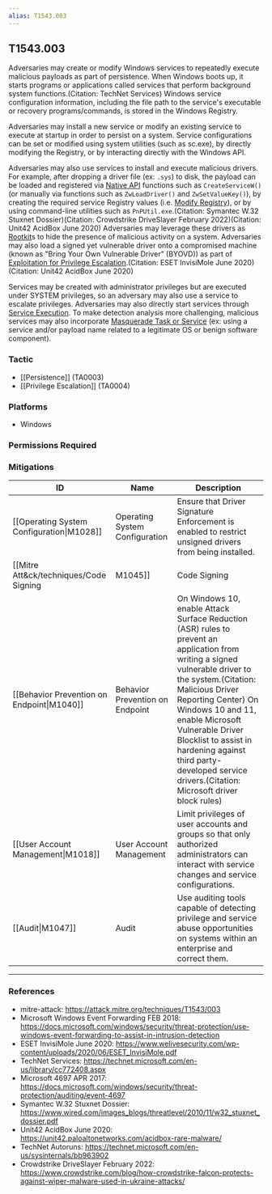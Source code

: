 ```yaml
---
alias: T1543.003
---
```


## T1543.003

Adversaries may create or modify Windows services to repeatedly execute malicious payloads as part of persistence. When Windows boots up, it starts programs or applications called services that perform background system functions.(Citation: TechNet Services) Windows service configuration information, including the file path to the service's executable or recovery programs/commands, is stored in the Windows Registry.

Adversaries may install a new service or modify an existing service to execute at startup in order to persist on a system. Service configurations can be set or modified using system utilities (such as sc.exe), by directly modifying the Registry, or by interacting directly with the Windows API. 

Adversaries may also use services to install and execute malicious drivers. For example, after dropping a driver file (ex: `.sys`) to disk, the payload can be loaded and registered via [Native API](https://attack.mitre.org/techniques/T1106) functions such as `CreateServiceW()` (or manually via functions such as `ZwLoadDriver()` and `ZwSetValueKey()`), by creating the required service Registry values (i.e. [Modify Registry](https://attack.mitre.org/techniques/T1112)), or by using command-line utilities such as `PnPUtil.exe`.(Citation: Symantec W.32 Stuxnet Dossier)(Citation: Crowdstrike DriveSlayer February 2022)(Citation: Unit42 AcidBox June 2020) Adversaries may leverage these drivers as [Rootkit](https://attack.mitre.org/techniques/T1014)s to hide the presence of malicious activity on a system. Adversaries may also load a signed yet vulnerable driver onto a compromised machine (known as "Bring Your Own Vulnerable Driver" (BYOVD)) as part of [Exploitation for Privilege Escalation](https://attack.mitre.org/techniques/T1068).(Citation: ESET InvisiMole June 2020)(Citation: Unit42 AcidBox June 2020)

Services may be created with administrator privileges but are executed under SYSTEM privileges, so an adversary may also use a service to escalate privileges. Adversaries may also directly start services through [Service Execution](https://attack.mitre.org/techniques/T1569/002). To make detection analysis more challenging, malicious services may also incorporate [Masquerade Task or Service](https://attack.mitre.org/techniques/T1036/004) (ex: using a service and/or payload name related to a legitimate OS or benign software component).


### Tactic
- [[Persistence]] (TA0003)
- [[Privilege Escalation]] (TA0004)

### Platforms
- Windows

### Permissions Required

### Mitigations

| ID | Name | Description |
| --- | --- | --- |
| [[Operating System Configuration\|M1028]] | Operating System Configuration | Ensure that Driver Signature Enforcement is enabled to restrict unsigned drivers from being installed.  |
| [[Mitre Att&ck/techniques/Code Signing|M1045]] | Code Signing | Enforce registration and execution of only legitimately signed service drivers where possible. |
| [[Behavior Prevention on Endpoint\|M1040]] | Behavior Prevention on Endpoint | On Windows 10, enable Attack Surface Reduction (ASR) rules to prevent an application from writing a signed vulnerable driver to the system.(Citation: Malicious Driver Reporting Center) On Windows 10 and 11, enable Microsoft Vulnerable Driver Blocklist to assist in hardening against third party-developed service drivers.(Citation: Microsoft driver block rules)   |
| [[User Account Management\|M1018]] | User Account Management | Limit privileges of user accounts and groups so that only authorized administrators can interact with service changes and service configurations.  |
| [[Audit\|M1047]] | Audit | Use auditing tools capable of detecting privilege and service abuse opportunities on systems within an enterprise and correct them.  |


---
### References

- mitre-attack: https://attack.mitre.org/techniques/T1543/003
- Microsoft Windows Event Forwarding FEB 2018: https://docs.microsoft.com/windows/security/threat-protection/use-windows-event-forwarding-to-assist-in-intrusion-detection
- ESET InvisiMole June 2020: https://www.welivesecurity.com/wp-content/uploads/2020/06/ESET_InvisiMole.pdf
- TechNet Services: https://technet.microsoft.com/en-us/library/cc772408.aspx
- Microsoft 4697 APR 2017: https://docs.microsoft.com/windows/security/threat-protection/auditing/event-4697
- Symantec W.32 Stuxnet Dossier: https://www.wired.com/images_blogs/threatlevel/2010/11/w32_stuxnet_dossier.pdf
- Unit42 AcidBox June 2020: https://unit42.paloaltonetworks.com/acidbox-rare-malware/
- TechNet Autoruns: https://technet.microsoft.com/en-us/sysinternals/bb963902
- Crowdstrike DriveSlayer February 2022: https://www.crowdstrike.com/blog/how-crowdstrike-falcon-protects-against-wiper-malware-used-in-ukraine-attacks/
